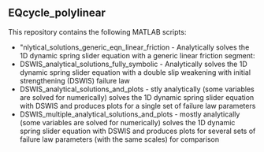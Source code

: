 ## EQcycle_polylinear
This repository contains the following MATLAB scripts:
- "nlytical_solutions_generic_eqn_linear_friction - Analytically solves the 1D dynamic spring slider equation with a generic linear friction segment: 
- DSWIS_analytical_solutions_fully_symbolic - Analytically solves the 1D dynamic spring slider equation with a double slip weakening with initial strengthening (DSWIS) failure law 
- DSWIS_analytical_solutions_and_plots - stly analytically (some variables are solved for numerically) solves the 1D dynamic spring slider equation with DSWIS and produces plots for a single set of failure law parameters
- DSWIS_multiple_analytical_solutions_and_plots - mostly analytically (some variables are solved for numerically) solves the 1D dynamic spring slider equation with DSWIS and produces plots for several sets of failure law parameters (with the same scales) for comparison
